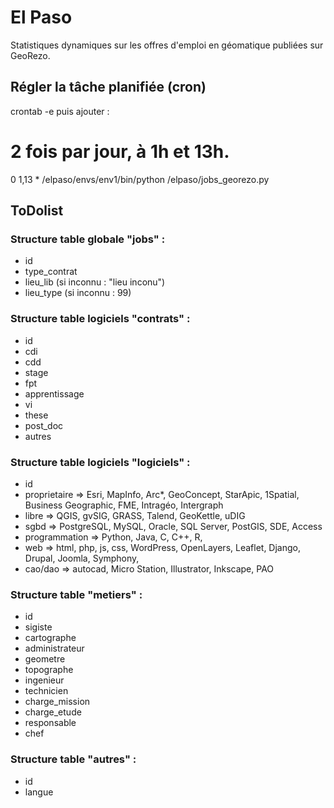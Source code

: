 El Paso
======

Statistiques dynamiques sur les offres d'emploi en géomatique publiées sur GeoRezo.



## Régler la tâche planifiée (cron)

crontab -e puis ajouter :
# 2 fois par jour, à 1h et 13h.
0 1,13 * /elpaso/envs/env1/bin/python /elpaso/jobs_georezo.py



## ToDolist
### Structure table globale "jobs" :
- id
- type_contrat
- lieu_lib (si inconnu : "lieu inconu")
- lieu_type (si inconnu : 99)


### Structure table logiciels "contrats" :
+ id
+ cdi
+ cdd
+ stage
+ fpt
+ apprentissage
+ vi
+ these
+ post_doc
+ autres


### Structure table logiciels "logiciels" :
* id
* proprietaire => Esri, MapInfo, Arc*, GeoConcept, StarApic, 1Spatial, Business Geographic, FME, Intragéo, Intergraph
* libre => QGIS, gvSIG, GRASS, Talend, GeoKettle, uDIG
* sgbd => PostgreSQL, MySQL, Oracle, SQL Server, PostGIS, SDE, Access
* programmation => Python, Java, C, C++, R,
* web => html, php, js, css, WordPress, OpenLayers, Leaflet, Django, Drupal, Joomla, Symphony, 
* cao/dao => autocad, Micro Station, Illustrator, Inkscape, PAO


### Structure table "metiers" :
+ id
+ sigiste
+ cartographe
+ administrateur
+ geometre
+ topographe
+ ingenieur
+ technicien
+ charge_mission
+ charge_etude
+ responsable
+ chef


### Structure table "autres" :
+ id
+ langue